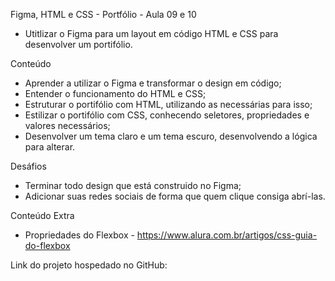 Figma, HTML e CSS - Portfólio - Aula 09 e 10

- Utitlizar o Figma para um layout em código HTML e CSS para desenvolver um portifólio.

Conteúdo

- Aprender a utilizar o Figma e transformar o design em código;
- Entender o funcionamento do HTML e CSS;
- Estruturar o portifólio com HTML, utilizando as <tags> necessárias para isso;
- Estilizar o portifólio com CSS, conhecendo seletores, propriedades e valores necessários;
- Desenvolver um tema claro e um tema escuro, desenvolvendo a lógica para alterar.

Desáfios

- Terminar todo design que está construido no Figma;
- Adicionar suas redes sociais de forma que quem clique consiga abrí-las.

Conteúdo Extra

- Propriedades do Flexbox - https://www.alura.com.br/artigos/css-guia-do-flexbox

Link do projeto hospedado no GitHub: 